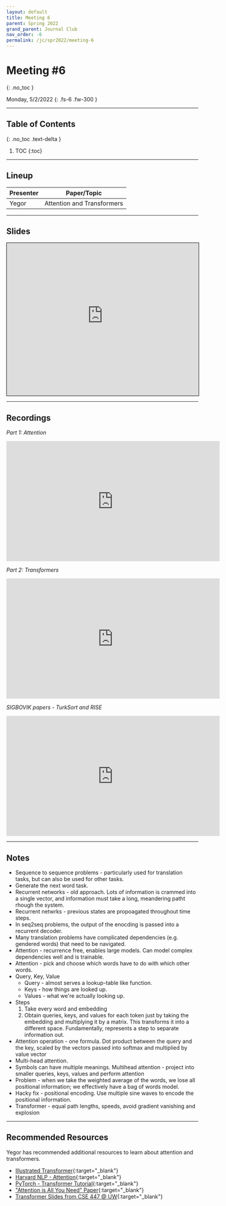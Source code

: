```yaml
---
layout: default
title: Meeting 6
parent: Spring 2022
grand_parent: Journal Club
nav_order: -6
permalink: /jc/spr2022/meeting-6
---
```


# Meeting #6
{: .no_toc }

Monday, 5/2/2022
{: .fs-6 .fw-300 }

---

## Table of Contents
{: .no_toc .text-delta }

1. TOC
{:toc}

---


## Lineup

| Presenter | Paper/Topic |
| --- | --- |
| Yegor | Attention and Transformers |

---

## Slides

<iframe src="https://interactive-intelligence.github.io/files/Attention_Transformers%20JC.pdf" width="100%" height="400" style="border:1px solid black;"></iframe>

---

## Recordings

*Part 1: Attention*

<iframe src="https://www.youtube.com/embed/dLhiainJPnE" 
    width="560" 
    height="315"
    frameborder="0" 
    allowfullscreen>
</iframe>

*Part 2: Transformers*

<iframe src="https://www.youtube.com/embed/0eLq76NAL1w" 
    width="560" 
    height="315"
    frameborder="0" 
    allowfullscreen>
</iframe>

*SIGBOVIK papers - TurkSort and RISE*


<iframe src="https://www.youtube.com/embed/CerTElZVpmY" 
    width="560" 
    height="315"
    frameborder="0" 
    allowfullscreen>
</iframe>

---

## Notes
- Sequence to sequence problems - particularly used for translation tasks, but can also be used for other tasks. 
- Generate the next word task.
- Recurrent networks - old approach. Lots of information is crammed into a single vector, and information must take a long, meandering patht rhough the system.
- Recurrent netwrks - previous states are propoagated throughout time steps. 
- In seq2seq problems, the output of the enocding is passed into a recurrent decoder.
- Many translation problems have complicated dependencies (e.g. gendered words) that need to be navigated.
- Attention - recurrence free, enables large models. Can model complex dependencies well and is trainable.
- Attention - pick and choose which words have to do with which other words.
- Query, Key, Value
  - Query - almost serves a lookup-table like function.
  - Keys - how things are looked up.
  - Values - what we're actually looking up.
- Steps
  1. Take every word and embedding
  2. Obtain queries, keys, and values for each token just by taking the embedding and multiplying it by a matrix. This transforms it into a different space. Fundamentally, represents a step to separate information out.
- Attention operation - one formula. Dot product between the query and the key, scaled by the vectors passed into softmax and multiplied by value vector
- Multi-head attention. 
- Symbols can have multiple meanings. Multihead attention - project into smaller queries, keys, values and perform attention
- Problem - when we take the weighted average of the words, we lose all positional information; we effectively have a bag of words model.
- Hacky fix - positional encoding. Use multiple sine waves to encode the positional information.
- Transformer - equal path lengths, speeds, avoid gradient vanishing and explosion

---

## Recommended Resources
Yegor has recommended additional resources to learn about attention and transformers.

- [Illustrated Transformer](https://jalammar.github.io/illustrated-transformer/){:target="_blank"}
- [Harvard NLP - Attention](https://nlp.seas.harvard.edu/2018/04/03/attention.html){:target="_blank"}
- [PyTorch - Transformer Tutorial](https://pytorch.org/tutorials/beginner/transformer_tutorial.html){:target="_blank"}
- ["Attention is All You Need" Paper](https://arxiv.org/pdf/1706.03762.pdf){:target="_blank"}
- [Transformer Slides from CSE 447 @ UW](https://courses.cs.washington.edu/courses/cse447/22sp/assets/slides/lec13.pdf){:target="_blank"}














